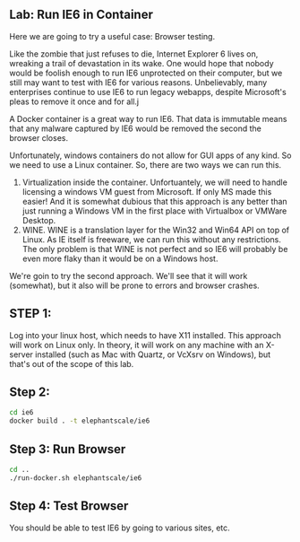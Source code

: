 ## Lab: Run IE6 in Container

Here we are going to try a useful case:  Browser testing.   

Like the zombie that just refuses to die, Internet Explorer 6 lives on, wreaking a trail of devastation in its wake.  One would hope that nobody would be foolish enough to run IE6 unprotected  on their computer, but we still may want to test with IE6 for various reasons.  Unbelievably, many enterprises continue to use IE6 to run legacy webapps, despite Microsoft's pleas to remove it once and for all.j

A Docker container is a great way to run IE6. That data is immutable means that any malware captured by IE6 would be removed the second the browser closes.

Unfortunately, windows containers do not allow for GUI apps of any kind.  So we need to use a Linux container.   So, there are two ways we can run this.

1. Virtualization inside the container.  Unfortuantely, we will need to handle licensing a windows VM guest from Microsoft.  If only MS made this easier!  And it is somewhat dubious that this approach is any better than just running a Windows VM in the first place with Virtualbox or VMWare Desktop.
2. WINE.  WINE is a translation layer for the Win32 and Win64 API on top of Linux.  As IE itself is freeware, we can run this without any restrictions. The only problem is that WINE is not perfect and so IE6 will probably be even
more flaky than it would be on a Windows host.


We're goin to try the second approach.  We'll see that it will work (somewhat), but it also will be prone to errors and browser crashes.


## STEP 1:

Log into your linux host, which needs to have X11 installed.  This approach will work on Linux only.  In theory, it will work on any machine with an X-server installed (such as Mac with Quartz, or VcXsrv on Windows), but that's out of the scope of this lab.  


## Step 2:
```bash
cd ie6
docker build . -t elephantscale/ie6
```

## Step 3: Run Browser

```bash
cd ..
./run-docker.sh elephantscale/ie6
```

## Step 4: Test Browser

You should be able to test IE6 by going to various sites, etc. 


